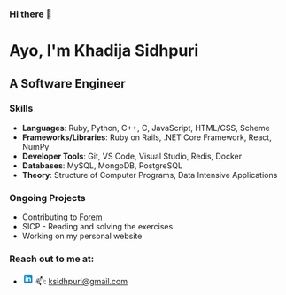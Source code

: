### Hi there 👋

Ayo, I'm Khadija Sidhpuri
=============

## A Software Engineer

### Skills

- **Languages**: Ruby, Python, C++, C, JavaScript, HTML/CSS, Scheme
- **Frameworks/Libraries**: Ruby on Rails, .NET Core Framework, React, NumPy
- **Developer Tools**: Git, VS Code, Visual Studio, Redis, Docker
- **Databases**: MySQL, MongoDB, PostgreSQL
- **Theory**: Structure of Computer Programs, Data Intensive Applications

### Ongoing Projects

- Contributing to [Forem](https://github.com/forem)
- SICP - Reading and solving the exercises
- Working on my personal website

### Reach out to me at:
- [<img alt="Khadija Sidhpuri | LinkedIN" width="20px" src="https://raw.githubusercontent.com/Hardik0307/Hardik0307/master/assets/icons8-linkedin.svg"/>](https://www.linkedin.com/in/khadija-sidhpuri-87709316a/) 📫: ksidhpuri@gmail.com

<!--
**squarebat/squarebat** is a ✨ _special_ ✨ repository because its `README.md` (this file) appears on your GitHub profile.

Here are some ideas to get you started:

- 🔭 I’m currently working on ...
- 🌱 I’m currently learning ...
- 👯 I’m looking to collaborate on ...
- 🤔 I’m looking for help with ...
- 💬 Ask me about ...
- 📫 How to reach me: ...
- 😄 Pronouns: ...
- ⚡ Fun fact: ...
-->
